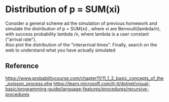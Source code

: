 <h1>Distribution of p = SUM(xi)</h1>
Consider a general scheme ad the simulation of previous homework and simulate the distribution of p = SUM(xi) , where xi are Bernoulli(lambda/n), with success probability lambda /n, where lambda is a user constant ("arrival rate").<br>
Also plot the distribution of the "interarrival times".
Finally, search on the web to understand what you have actually simulated
<br>
<h2>Reference</h2>
<a href="url">https://www.probabilitycourse.com/chapter11/11_1_2_basic_concepts_of_the_poisson_process.php</a>
<a href="url">https://learn.microsoft.com/it-it/dotnet/visual-basic/programming-guide/language-features/procedures/recursive-procedures</a>

